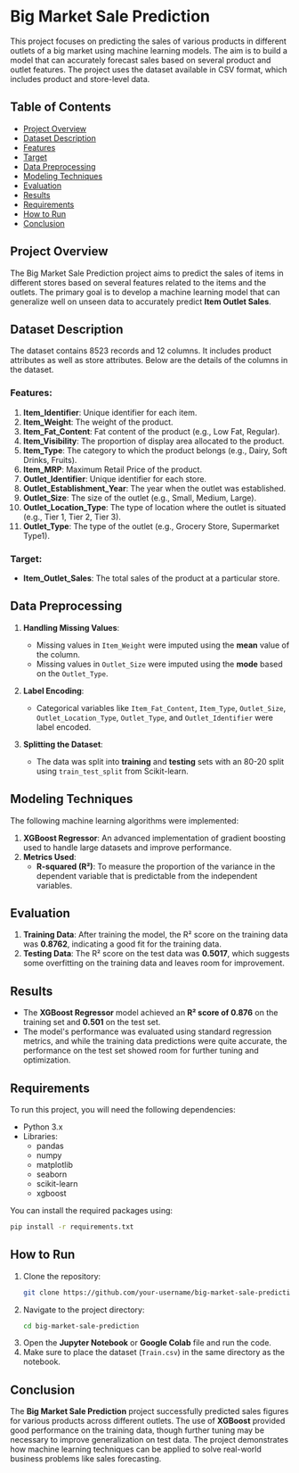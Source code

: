 # Big Market Sale Prediction

This project focuses on predicting the sales of various products in different outlets of a big market using machine learning models. The aim is to build a model that can accurately forecast sales based on several product and outlet features. The project uses the dataset available in CSV format, which includes product and store-level data.

## Table of Contents
- [Project Overview](#project-overview)
- [Dataset Description](#dataset-description)
- [Features](#features)
- [Target](#target)
- [Data Preprocessing](#data-preprocessing)
- [Modeling Techniques](#modeling-techniques)
- [Evaluation](#evaluation)
- [Results](#results)
- [Requirements](#requirements)
- [How to Run](#how-to-run)
- [Conclusion](#conclusion)

## Project Overview
The Big Market Sale Prediction project aims to predict the sales of items in different stores based on several features related to the items and the outlets. The primary goal is to develop a machine learning model that can generalize well on unseen data to accurately predict **Item Outlet Sales**.

## Dataset Description
The dataset contains 8523 records and 12 columns. It includes product attributes as well as store attributes. Below are the details of the columns in the dataset.

### Features:
1. **Item_Identifier**: Unique identifier for each item.
2. **Item_Weight**: The weight of the product.
3. **Item_Fat_Content**: Fat content of the product (e.g., Low Fat, Regular).
4. **Item_Visibility**: The proportion of display area allocated to the product.
5. **Item_Type**: The category to which the product belongs (e.g., Dairy, Soft Drinks, Fruits).
6. **Item_MRP**: Maximum Retail Price of the product.
7. **Outlet_Identifier**: Unique identifier for each store.
8. **Outlet_Establishment_Year**: The year when the outlet was established.
9. **Outlet_Size**: The size of the outlet (e.g., Small, Medium, Large).
10. **Outlet_Location_Type**: The type of location where the outlet is situated (e.g., Tier 1, Tier 2, Tier 3).
11. **Outlet_Type**: The type of the outlet (e.g., Grocery Store, Supermarket Type1).
   
### Target:
- **Item_Outlet_Sales**: The total sales of the product at a particular store.

## Data Preprocessing
1. **Handling Missing Values**:
   - Missing values in `Item_Weight` were imputed using the **mean** value of the column.
   - Missing values in `Outlet_Size` were imputed using the **mode** based on the `Outlet_Type`.

2. **Label Encoding**:
   - Categorical variables like `Item_Fat_Content`, `Item_Type`, `Outlet_Size`, `Outlet_Location_Type`, `Outlet_Type`, and `Outlet_Identifier` were label encoded.

3. **Splitting the Dataset**:
   - The data was split into **training** and **testing** sets with an 80-20 split using `train_test_split` from Scikit-learn.

## Modeling Techniques
The following machine learning algorithms were implemented:
1. **XGBoost Regressor**: An advanced implementation of gradient boosting used to handle large datasets and improve performance.
2. **Metrics Used**: 
   - **R-squared (R²)**: To measure the proportion of the variance in the dependent variable that is predictable from the independent variables.

## Evaluation
1. **Training Data**: After training the model, the R² score on the training data was **0.8762**, indicating a good fit for the training data.
2. **Testing Data**: The R² score on the test data was **0.5017**, which suggests some overfitting on the training data and leaves room for improvement.

## Results
- The **XGBoost Regressor** model achieved an **R² score of 0.876** on the training set and **0.501** on the test set.
- The model's performance was evaluated using standard regression metrics, and while the training data predictions were quite accurate, the performance on the test set showed room for further tuning and optimization.

## Requirements
To run this project, you will need the following dependencies:

- Python 3.x
- Libraries:
  - pandas
  - numpy
  - matplotlib
  - seaborn
  - scikit-learn
  - xgboost

You can install the required packages using:
```bash
pip install -r requirements.txt
```

## How to Run
1. Clone the repository:
   ```bash
   git clone https://github.com/your-username/big-market-sale-prediction.git
   ```
2. Navigate to the project directory:
   ```bash
   cd big-market-sale-prediction
   ```
3. Open the **Jupyter Notebook** or **Google Colab** file and run the code.
4. Make sure to place the dataset (`Train.csv`) in the same directory as the notebook.

## Conclusion
The **Big Market Sale Prediction** project successfully predicted sales figures for various products across different outlets. The use of **XGBoost** provided good performance on the training data, though further tuning may be necessary to improve generalization on test data. The project demonstrates how machine learning techniques can be applied to solve real-world business problems like sales forecasting.
